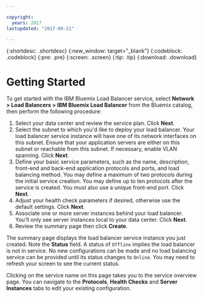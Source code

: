 ```yaml
---

copyright:
  years: 2017
lastupdated: "2017-08-21"

---
```


{:shortdesc: .shortdesc}
{:new_window: target="_blank"}
{:codeblock: .codeblock}
{:pre: .pre}
{:screen: .screen}
{:tip: .tip}
{:download: .download}


# Getting Started

To get started with the IBM Bluemix Load Balancer service, select **Network > Load Balancers > IBM Bluemix Load Balancer** from the Bluemix catalog, then perform the following procedure:

1. Select your data center and review the service plan. Click **Next**.
2. Select the subnet to which you'd like to deploy your load balancer. Your load balancer service instance will have one of its network interfaces on this subnet. Ensure that your application servers are either on this subnet or reachable from this subnet. If necessary, enable VLAN spanning. Click **Next**.
3. Define your basic service parameters, such as the name, description, front-end and back-end application protocols and ports, and load balancing method. You may define a maximum of two protocols during the initial service creation. You may define up to ten protocols after the service is created. You must also use a unique front-end port. Click **Next**.
4. Adjust your health check parameters if desired, otherwise use the default settings. Click **Next**.
5. Associate one or more server instances behind your load balancer. You'll only see server instances local to your data center. Click **Next**.
6. Review the summary page then click **Create**. 


The summary page displays the load balancer service instance you just created. Note the **Status** field. A status of `Offline` implies the load balancer is not in service. No new configurations can be made and no load balancing service can be provided until its status changes to `Online`. You may need to refresh your screen to see the current status.
 
Clicking on the service name on this page takes you to the service overview page. You can navigate to the **Protocols**, **Health Checks** and **Server Instances** tabs to edit your existing configuration.
